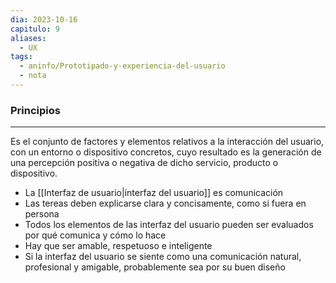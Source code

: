 ```yaml
---
dia: 2023-10-16
capitulo: 9
aliases:
  - UX
tags:
  - aninfo/Prototipado-y-experiencia-del-usuario
  - nota
---
```

### Principios
---
Es el conjunto de factores y elementos relativos a la interacción del usuario, con un entorno o dispositivo concretos, cuyo resultado es la generación de una percepción positiva o negativa de dicho servicio, producto o dispositivo.

* La [[Interfaz de usuario|interfaz del usuario]] es comunicación
* Las tereas deben explicarse clara y concisamente, como si fuera en persona
* Todos los elementos de las interfaz del usuario pueden ser evaluados por qué comunica y cómo lo hace
* Hay que ser amable, respetuoso e inteligente
* Si la interfaz del usuario se siente como una comunicación natural, profesional y amigable, probablemente sea por su buen diseño